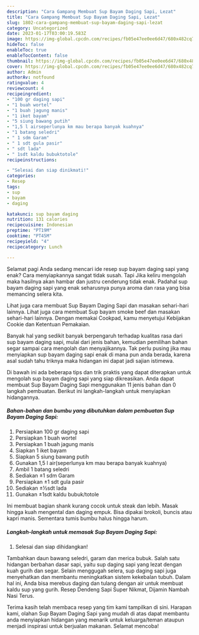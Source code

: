 ```yaml
---
description: "Cara Gampang Membuat Sup Bayam Daging Sapi, Lezat"
title: "Cara Gampang Membuat Sup Bayam Daging Sapi, Lezat"
slug: 1802-cara-gampang-membuat-sup-bayam-daging-sapi-lezat
category: Uncategorized
date: 2023-01-17T03:00:19.583Z
image: https://img-global.cpcdn.com/recipes/fb05e47ee0ee6d47/680x482cq70/sup-bayam-daging-sapi-foto-resep-utama.jpg
hideToc: false
enableToc: true
enableTocContent: false
thumbnail: https://img-global.cpcdn.com/recipes/fb05e47ee0ee6d47/680x482cq70/sup-bayam-daging-sapi-foto-resep-utama.jpg
cover: https://img-global.cpcdn.com/recipes/fb05e47ee0ee6d47/680x482cq70/sup-bayam-daging-sapi-foto-resep-utama.jpg
author: Admin
authorAv: notfound
ratingvalue: 4
reviewcount: 4
recipeingredient:
- "100 gr daging sapi"
- "1 buah wortel"
- "1 buah jagung manis"
- "1 iket bayam"
- "5 siung bawang putih"
- "1,5 l airseperlunya km mau berapa banyak kuahnya"
- "1 batang seledri"
- " 1 sdm Garam"
- " 1 sdt gula pasir"
- " sdt lada"
- " 1sdt kaldu bubuktotole"
recipeinstructions:

- "Selesai dan siap dinikmati!"
categories:
- Resep
tags:
- sup
- bayam
- daging

katakunci: sup bayam daging 
nutrition: 131 calories
recipecuisine: Indonesian
preptime: "PT19M"
cooktime: "PT45M"
recipeyield: "4"
recipecategory: Lunch

---
```



Selamat pagi Anda sedang mencari ide resep sup bayam daging sapi yang enak? Cara menyiapkannya sangat tidak susah. Tapi Jika keliru mengolah maka hasilnya akan hambar dan justru cenderung tidak enak. Padahal sup bayam daging sapi yang enak seharusnya punya aroma dan rasa yang bisa memancing selera kita.


Lihat juga cara membuat Sup Bayam Daging Sapi dan masakan sehari-hari lainnya. Lihat juga cara membuat Sup bayam smoke beef dan masakan sehari-hari lainnya. Dengan memakai Cookpad, kamu menyetujui Kebijakan Cookie dan Ketentuan Pemakaian.

Banyak hal yang sedikit banyak berpengaruh terhadap kualitas rasa dari sup bayam daging sapi, mulai dari jenis bahan, kemudian pemilihan bahan segar sampai cara mengolah dan menyajikannya. Tak perlu pusing jika mau menyiapkan sup bayam daging sapi enak di mana pun anda berada, karena asal sudah tahu triknya maka hidangan ini dapat jadi sajian istimewa.


Di bawah ini ada beberapa tips dan trik praktis yang dapat diterapkan untuk mengolah sup bayam daging sapi yang siap dikreasikan. Anda dapat membuat Sup Bayam Daging Sapi menggunakan 11 jenis bahan dan 0 langkah pembuatan. Berikut ini langkah-langkah untuk menyiapkan hidangannya.

<!--inarticleads1-->

##### Bahan-bahan dan bumbu yang dibutuhkan dalam pembuatan Sup Bayam Daging Sapi:

1. Persiapkan 100 gr daging sapi
1. Persiapkan 1 buah wortel
1. Persiapkan 1 buah jagung manis
1. Siapkan 1 iket bayam
1. Siapkan 5 siung bawang putih
1. Gunakan 1,5 l air(seperlunya km mau berapa banyak kuahnya)
1. Ambil 1 batang seledri
1. Sediakan  ±1 sdm Garam
1. Persiapkan  ±1 sdt gula pasir
1. Sediakan  ±½sdt lada
1. Gunakan  ±1sdt kaldu bubuk/totole


Ini membuat bagian shank kurang cocok untuk steak dan lebih. Masak hingga kuah mengental dan daging empuk. Bisa dipakai brokoli, buncis atau kapri manis. Sementara tumis bumbu halus hingga harum. 

<!--inarticleads2-->

##### Langkah-langkah untuk memasak Sup Bayam Daging Sapi:


1. Selesai dan siap dihidangkan!

Tambahkan daun bawang seledri, garam dan merica bubuk. Salah satu hidangan berbahan dasar sapi, yaitu sup daging sapi yang lezat dengan kuah gurih dan segar. Selain menggugah selera, sup daging sapi juga menyehatkan dan membantu meningkatkan sistem kekebalan tubuh. Dalam hal ini, Anda bisa merebus daging dan tulang dengan air untuk membuat kaldu sup yang gurih. Resep Dendeng Sapi Super Nikmat, Dijamin Nambah Nasi Terus. 

Terima kasih telah membaca resep yang tim kami tampilkan di sini. Harapan kami, olahan Sup Bayam Daging Sapi yang mudah di atas dapat membantu anda menyiapkan hidangan yang menarik untuk keluarga/teman ataupun menjadi inspirasi untuk berjualan makanan. Selamat mencoba!
